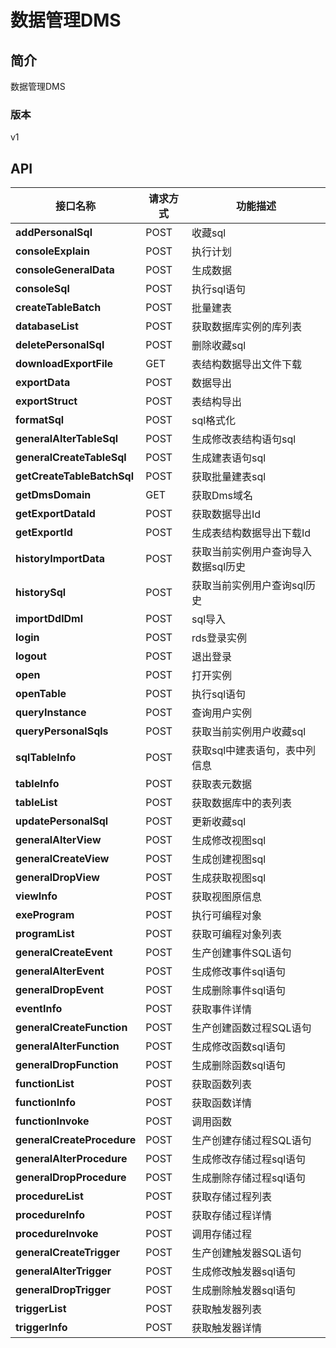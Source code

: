 # 数据管理DMS


## 简介
数据管理DMS


### 版本
v1


## API
|接口名称|请求方式|功能描述|
|---|---|---|
|**addPersonalSql**|POST|收藏sql|
|**consoleExplain**|POST|执行计划|
|**consoleGeneralData**|POST|生成数据|
|**consoleSql**|POST|执行sql语句|
|**createTableBatch**|POST|批量建表|
|**databaseList**|POST|获取数据库实例的库列表|
|**deletePersonalSql**|POST|删除收藏sql|
|**downloadExportFile**|GET|表结构数据导出文件下载|
|**exportData**|POST|数据导出|
|**exportStruct**|POST|表结构导出|
|**formatSql**|POST|sql格式化|
|**generalAlterTableSql**|POST|生成修改表结构语句sql|
|**generalCreateTableSql**|POST|生成建表语句sql|
|**getCreateTableBatchSql**|POST|获取批量建表sql|
|**getDmsDomain**|GET|获取Dms域名|
|**getExportDataId**|POST|获取数据导出Id|
|**getExportId**|POST|生成表结构数据导出下载Id|
|**historyImportData**|POST|获取当前实例用户查询导入数据sql历史|
|**historySql**|POST|获取当前实例用户查询sql历史|
|**importDdlDml**|POST|sql导入|
|**login**|POST|rds登录实例|
|**logout**|POST|退出登录|
|**open**|POST|打开实例|
|**openTable**|POST|执行sql语句|
|**queryInstance**|POST|查询用户实例|
|**queryPersonalSqls**|POST|获取当前实例用户收藏sql|
|**sqlTableInfo**|POST|获取sql中建表语句，表中列信息|
|**tableInfo**|POST|获取表元数据|
|**tableList**|POST|获取数据库中的表列表|
|**updatePersonalSql**|POST|更新收藏sql|
|**generalAlterView**|POST|生成修改视图sql|
|**generalCreateView**|POST|生成创建视图sql|
|**generalDropView**|POST|生成获取视图sql|
|**viewInfo**|POST|获取视图原信息|
|**exeProgram**|POST|执行可编程对象|
|**programList**|POST|获取可编程对象列表|
|**generalCreateEvent**|POST|生产创建事件SQL语句|
|**generalAlterEvent**|POST|生成修改事件sql语句|
|**generalDropEvent**|POST|生成删除事件sql语句|
|**eventInfo**|POST|获取事件详情|
|**generalCreateFunction**|POST|生产创建函数过程SQL语句|
|**generalAlterFunction**|POST|生成修改函数sql语句|
|**generalDropFunction**|POST|生成删除函数sql语句|
|**functionList**|POST|获取函数列表|
|**functionInfo**|POST|获取函数详情|
|**functionInvoke**|POST|调用函数|
|**generalCreateProcedure**|POST|生产创建存储过程SQL语句|
|**generalAlterProcedure**|POST|生成修改存储过程sql语句|
|**generalDropProcedure**|POST|生成删除存储过程sql语句|
|**procedureList**|POST|获取存储过程列表|
|**procedureInfo**|POST|获取存储过程详情|
|**procedureInvoke**|POST|调用存储过程|
|**generalCreateTrigger**|POST|生产创建触发器SQL语句|
|**generalAlterTrigger**|POST|生成修改触发器sql语句|
|**generalDropTrigger**|POST|生成删除触发器sql语句|
|**triggerList**|POST|获取触发器列表|
|**triggerInfo**|POST|获取触发器详情|




